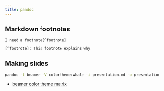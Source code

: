 ```yaml
---
title: pandoc
---
```


## Markdown footnotes

```
I need a footnote[^footnote]

[^footnote]: This footnote explains why
```

## Making slides

```bash
pandoc -t beamer -V colortheme:whale -i presentation.md -o presentation.pdf
```

* [beamer color theme matrix](https://hartwork.org/beamer-theme-matrix/)
